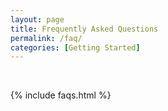 ```yaml
---
layout: page
title: Frequently Asked Questions
permalink: /faq/
categories: [Getting Started]
---
```

<br/>

{% include faqs.html %}
